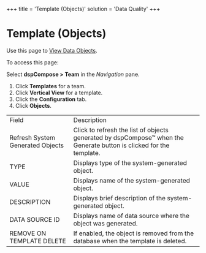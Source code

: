 +++
title = 'Template (Objects)'
solution = 'Data Quality'
+++

# Template (Objects)

<div class="use">

Use this page to [View Data Objects](../Use_Cases/Data_Objects.htm).

</div>

To access this page:

Select <span style="font-weight: bold;">dspCompose \> Team</span> in the
*Navigation* pane.

1.  Click <span style="font-weight: bold;">Templates</span> for a team.
2.  Click <span style="font-weight: bold;">Vertical View</span> for a
    template.
3.  Click
the <span style="font-weight: bold;">Configuration</span> tab.
4.  Click <span style="font-weight: bold;">Objects</span>.

|                                  |                                                                                                                     |
| -------------------------------- | ------------------------------------------------------------------------------------------------------------------- |
| Field                            | Description                                                                                                         |
| Refresh System Generated Objects | Click to refresh the list of objects generated by dspCompose™ when the Generate button is clicked for the template. |
| TYPE                             | Displays type of the system-generated object.                                                                       |
| VALUE                            | Displays name of the system-generated object.                                                                       |
| DESCRIPTION                      | Displays brief description of the system-generated object.                                                          |
| DATA SOURCE ID                   | Displays name of data source where the object was generated.                                                        |
| REMOVE ON TEMPLATE DELETE        | If enabled, the object is removed from the database when the template is deleted.                                   |
